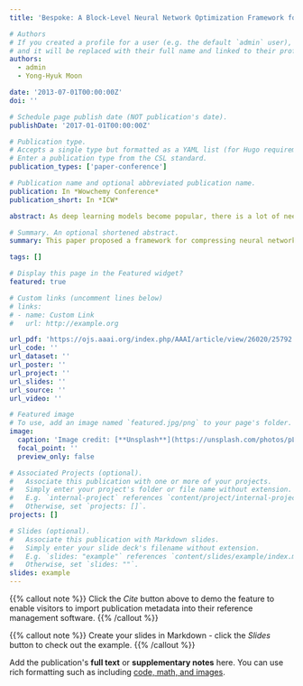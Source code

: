 ```yaml
---
title: 'Bespoke: A Block-Level Neural Network Optimization Framework for Low-Cost Deployment'

# Authors
# If you created a profile for a user (e.g. the default `admin` user), write the username (folder name) here
# and it will be replaced with their full name and linked to their profile.
authors:
  - admin
  - Yong-Hyuk Moon

date: '2013-07-01T00:00:00Z'
doi: ''

# Schedule page publish date (NOT publication's date).
publishDate: '2017-01-01T00:00:00Z'

# Publication type.
# Accepts a single type but formatted as a YAML list (for Hugo requirements).
# Enter a publication type from the CSL standard.
publication_types: ['paper-conference']

# Publication name and optional abbreviated publication name.
publication: In *Wowchemy Conference*
publication_short: In *ICW*

abstract: As deep learning models become popular, there is a lot of need for deploying them to diverse device environments. Because it is costly to develop and optimize a neural network for every single environment, there is a line of research to search neural networks for multiple target environments efficiently. However, existing works for such a situation still suffer from requiring many GPUs and expensive costs. Motivated by this, we propose a novel neural network optimization framework named Bespoke for low-cost deployment. Our framework searches for a lightweight model by replacing parts of an original model with randomly selected alternatives, each of which comes from a pretrained neural network or the original model. In the practical sense, Bespoke has two significant merits. One is that it requires near zero cost for designing the search space of neural networks. The other merit is that it exploits the sub-networks of public pretrained neural networks, so the total cost is minimal compared to the existing works. We conduct experiments exploring Bespoke's the merits, and the results show that it finds efficient models for multiple targets with meager cost.

# Summary. An optional shortened abstract.
summary: This paper proposed a framework for compressing neural network models with consideration of their target platform.

tags: []

# Display this page in the Featured widget?
featured: true

# Custom links (uncomment lines below)
# links:
# - name: Custom Link
#   url: http://example.org

url_pdf: 'https://ojs.aaai.org/index.php/AAAI/article/view/26020/25792'
url_code: ''
url_dataset: ''
url_poster: ''
url_project: ''
url_slides: ''
url_source: ''
url_video: ''

# Featured image
# To use, add an image named `featured.jpg/png` to your page's folder.
image:
  caption: 'Image credit: [**Unsplash**](https://unsplash.com/photos/pLCdAaMFLTE)'
  focal_point: ''
  preview_only: false

# Associated Projects (optional).
#   Associate this publication with one or more of your projects.
#   Simply enter your project's folder or file name without extension.
#   E.g. `internal-project` references `content/project/internal-project/index.md`.
#   Otherwise, set `projects: []`.
projects: []

# Slides (optional).
#   Associate this publication with Markdown slides.
#   Simply enter your slide deck's filename without extension.
#   E.g. `slides: "example"` references `content/slides/example/index.md`.
#   Otherwise, set `slides: ""`.
slides: example
---
```


{{% callout note %}}
Click the _Cite_ button above to demo the feature to enable visitors to import publication metadata into their reference management software.
{{% /callout %}}

{{% callout note %}}
Create your slides in Markdown - click the _Slides_ button to check out the example.
{{% /callout %}}

Add the publication's **full text** or **supplementary notes** here. You can use rich formatting such as including [code, math, and images](https://wowchemy.com/docs/content/writing-markdown-latex/).
